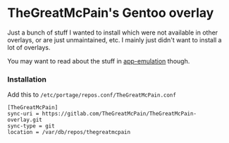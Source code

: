 # TheGreatMcPain's Gentoo overlay

Just a bunch of stuff I wanted to install which were not available in other overlays, or are just unmaintained, etc.  I mainly just didn't want to install a lot of overlays.

You may want to read about the stuff in [app-emulation](app-emulation/README.md) though.

### Installation

Add this to `/etc/portage/repos.conf/TheGreatMcPain.conf`

`[TheGreatMcPain]`\
`sync-uri = https://gitlab.com/TheGreatMcPain/TheGreatMcPain-overlay.git`\
`sync-type = git`\
`location = /var/db/repos/thegreatmcpain`
